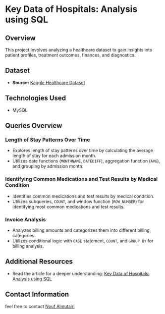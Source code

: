 # Key Data of Hospitals: Analysis using SQL

## Overview
This project involves analyzing a healthcare dataset to gain insights into patient profiles, treatment outcomes, finances, and diagnostics.

## Dataset
- **Source:** [Kaggle Healthcare Dataset](https://www.kaggle.com/datasets/prasad22/healthcare-dataset)

## Technologies Used
- MySQL



## Queries Overview


### Length of Stay Patterns Over Time
- Explores length of stay patterns over time by calculating the average length of stay for each admission month.
- Utilizes date functions (`MONTHNAME`, `DATEDIFF`), aggregation function (`AVG`), and grouping by admission month.


### Identifying Common Medications and Test Results by Medical Condition
- Identifies common medications and test results by medical condition.
- Utilizes subqueries, `COUNT`, and window function (`ROW_NUMBER`) for identifying most common medications and test results.


### Invoice Analysis
- Analyzes billing amounts and categorizes them into different billing categories.
- Utilizes conditional logic with `CASE` statement, `COUNT`, and `GROUP BY` for billing analysis.




## Additional Resources
- Read the article for a deeper understanding: [Key Data of Hospitals: Analysis using SQL](https://www.linkedin.com/pulse/key-data-hospitals-analysis-using-sql-nouf-almutairi-tyehe/)
## Contact Information
feel free to contact [Nouf Almutairi](https://www.linkedin.com/in/noufalmutairih1/) 
